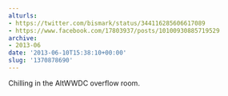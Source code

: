 ```yaml
---
alturls:
- https://twitter.com/bismark/status/344116285606617089
- https://www.facebook.com/17803937/posts/10100930885719529
archive:
- 2013-06
date: '2013-06-10T15:38:10+00:00'
slug: '1370878690'
---
```


Chilling in the AltWWDC overflow room.

